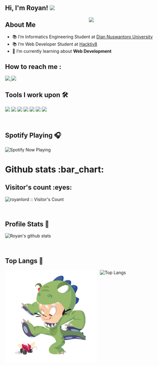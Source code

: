 <h2> Hi, I'm Royan! <img src="https://media.giphy.com/media/mGcNjsfWAjY5AEZNw6/giphy.gif" width="50"></h2>
<img align='right' src="https://media.giphy.com/media/M9gbBd9nbDrOTu1Mqx/giphy.gif" width="230">

## About Me

- 📚 I’m Informatics Engineering Student at <a href="https://dinus.ac.id/">Dian Nuswantoro University</a>
- 📚 I’m Web Developer Student at <a href="https://www.hacktiv8.com/">Hacktiv8<a/>
- 🌱 I’m currently learning about <strong>Web Development</strong>
<!-- - 🔍 I’m looking to collaborate on <strong>Front-End Web Dev Projects</strong>
- 💬 Ask me about <strong>Data Structures in C++, JavaScript, Bootstrap, Graphic Designing (Canva), VCS and Personal Branding</strong> -->
<!-- - ⚡ Fun fact: I can talk 24/7 about football. -->
<!-- <p><em>Informatics Engineering Student at <a href="https://dinus.ac.id/">Dian Nuswantoro University</a><img src="https://media.giphy.com/media/fYSnHlufseco8Fh93Z/giphy.gif" width="30"> 
</em></p> -->

## How to reach me :
<a  href="https://www.twitter.com/royan_farid/">
<img src="https://img.shields.io/badge/@royan_farid-%2300acee.svg?&style=for-the-badge&logo=twitter&logoColor=white">
<img src="https://img.shields.io/twitter/follow?style=social">
</a>
<!-- [![Twitter: Royaan](https://img.shields.io/twitter/follow/royan_farid?style=social)](https://twitter.com/royan_farid)
[![Linkedin: Royan Farid](https://img.shields.io/badge/-royanfarid-blue?style=flat-square&logo=Linkedin&logoColor=white&link=https://www.linkedin.com/in/royan-farid-fathurrahman-b018b022a/)](https://www.linkedin.com/in/royan-farid-fathurrahman-b018b022a/)
[![GitHub royanlord](https://img.shields.io/github/followers/royanlord?label=follow&style=social)](https://github.com/royanlord) -->

<br>

## Tools I work upon 🛠

<img src="https://img.shields.io/badge/python%20-%2314354C.svg?&style=for-the-badge&logo=python&logoColor=white">   <img src="https://img.shields.io/badge/javascript%20-%23323330.svg?&style=for-the-badge&logo=javascript&logoColor=%23F7DF1E">   <img src="https://img.shields.io/badge/html5%20-%23E34F26.svg?&style=for-the-badge&logo=html5&logoColor=white">   <img src="https://img.shields.io/badge/css3%20-%231572B6.svg?&style=for-the-badge&logo=css3&logoColor=white">   <img src="https://img.shields.io/badge/bootstrap%20-%23563D7C.svg?&style=for-the-badge&logo=bootstrap&logoColor=white">   <img src="https://img.shields.io/badge/git%20-%23F05033.svg?&style=for-the-badge&logo=git&logoColor=white"/>   <img src="http://img.shields.io/badge/-VS%20Code-000000?style=for-the-badge&logo=Visual-studio-code&logoColor=blue">

<br>


## Spotify Playing 🎧



[<img src="https://spotify-now-playing.satyu.vercel.app/api/spotify-playing" alt="Spotify Now Playing" width="350" style="float: left; margin-right: 10px;" />](https://open.spotify.com/playlist/1xfBrlfly0zvTsZAkPj2Et)


<br>

<h1>Github stats :bar_chart:</h1>

<h2>Visitor's count :eyes:</h2>
<p><img src="https://profile-counter.glitch.me/{royanlord}/count.svg" alt="royanlord :: Visitor's Count" /></p>

<br>

## Profile Stats 🎹
![Royan's github stats](https://github-readme-stats.vercel.app/api?username=royanlord&count_private=true&show_icons=true&theme=radical&include_all_commits=true)

<br>

## Top Langs 👅
![Top Langs](https://github-readme-stats.vercel.app/api/top-langs/?username=royanlord&theme=radical)<img src="https://github.com/SatYu26/SatYu26/blob/master/Assets/dinotocat.png" alt="dinotocat" style="float: left; margin-right: 10px;" width="300px" />

<br>

<!-- <p><img src="https://github-readme-stats.vercel.app/api/top-langs/?username=AnhellO&langs_count=10&theme=tokyonight&layout=compact" alt="AnhellO :: Top Langs" /></p> -->
